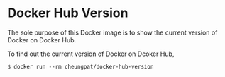 # Docker Hub Version

The sole purpose of this Docker image is to show the current version
of Docker on Docker Hub.

To find out the current version of Docker on Dcoker Hub,

```shell
$ docker run --rm cheungpat/docker-hub-version
```


